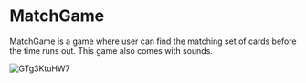 # MatchGame

MatchGame is a game where user can find the matching set of cards before the time runs out. This game also comes with sounds.









![GTg3KtuHW7](https://user-images.githubusercontent.com/79591114/151575866-24dd8551-d217-418d-9e59-620477ea2951.gif)




